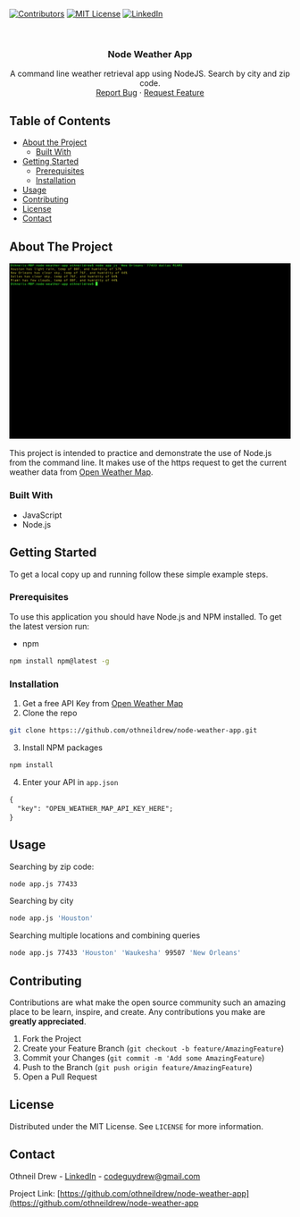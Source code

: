<!-- PROJECT SHIELDS -->
[![Contributors][contributors-shield]]()
[![MIT License][license-shield]][license-url]
[![LinkedIn][linkedin-shield]][linkedin-url]



<!-- PROJECT LOGO -->
<br />
<p align="center">
  <h3 align="center">Node Weather App</h3>

  <p align="center">
    A command line weather retrieval app using NodeJS. Search by city and zip code.
    <br />
    <a href="https://github.com/othneildrew/node-weather-app/issues">Report Bug</a>
    ·
    <a href="https://github.com/othneildrew/node-weather-app/issues">Request Feature</a>
  </p>
</p>



<!-- TABLE OF CONTENTS -->
## Table of Contents

* [About the Project](#about-the-project)
  * [Built With](#built-with)
* [Getting Started](#getting-started)
  * [Prerequisites](#prerequisites)
  * [Installation](#installation)
* [Usage](#usage)
* [Contributing](#contributing)
* [License](#license)
* [Contact](#contact)



<!-- ABOUT THE PROJECT -->
## About The Project

[![Product Name Screen Shot][product-screenshot]](https://www.othneildrew.com)

This project is intended to practice and demonstrate the use of Node.js from the command line. It makes use of the https request to get the current weather data from [Open Weather Map](https://openweathermap.org/api).

### Built With

* JavaScript
* Node.js



<!-- GETTING STARTED -->
## Getting Started

To get a local copy up and running follow these simple example steps.

### Prerequisites

To use this application you should have Node.js and NPM installed. To get the latest version run:
* npm
```sh
npm install npm@latest -g
```

### Installation

1. Get a free API Key from [Open Weather Map](https://openweathermap.org/api)
2. Clone the repo
```sh
git clone https:://github.com/othneildrew/node-weather-app.git
```
3. Install NPM packages
```sh
npm install
```
4. Enter your API in `app.json`
```JS
{
  "key": "OPEN_WEATHER_MAP_API_KEY_HERE";
}
```



<!-- USAGE EXAMPLES -->
## Usage

Searching by zip code:
```sh
node app.js 77433
```

Searching by city
```sh
node app.js 'Houston'
```

Searching multiple locations and combining queries
```sh
node app.js 77433 'Houston' 'Waukesha' 99507 'New Orleans'
```



<!-- CONTRIBUTING -->
## Contributing

Contributions are what make the open source community such an amazing place to be learn, inspire, and create. Any contributions you make are **greatly appreciated**.

1. Fork the Project
2. Create your Feature Branch (`git checkout -b feature/AmazingFeature`)
3. Commit your Changes (`git commit -m 'Add some AmazingFeature`)
4. Push to the Branch (`git push origin feature/AmazingFeature`)
5. Open a Pull Request



<!-- LICENSE -->
## License

Distributed under the MIT License. See `LICENSE` for more information.



<!-- CONTACT -->
## Contact

Othneil Drew - [LinkedIn](https://linkedin.com/in/othneildrew) - codeguydrew@gmail.com

Project Link: [https://github.com/othneildrew/node-weather-app](https://github.com/othneildrew/node-weather-app





<!-- MARKDOWN LINKS & IMAGES -->
[contributors-shield]: https://img.shields.io/badge/contributors-1-orange.svg?style=flat-square
[license-shield]: https://img.shields.io/badge/license-MIT-blue.svg?style=flat-square
[license-url]: https://github.com/othneildrew/node-weather-app/blob/master/LICENSE
[linkedin-shield]: https://img.shields.io/badge/-LinkedIn-black.svg?style=flat-square&logo=linkedin&colorB=555
[linkedin-url]: https://linkedin.com/in/othneildrew
[product-screenshot]: ./node-weather-app.png

